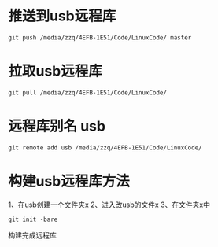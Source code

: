 # 推送到usb远程库

```
git push /media/zzq/4EFB-1E51/Code/LinuxCode/ master
```

# 拉取usb远程库

```
git pull /media/zzq/4EFB-1E51/Code/LinuxCode/
```

# 远程库别名 usb

```
git remote add usb /media/zzq/4EFB-1E51/Code/LinuxCode/
```

# 构建usb远程库方法

1、在usb创建一个文件夹x
2、进入改usb的文件x
3、在文件夹x中

```
git init -bare
```

构建完成远程库
